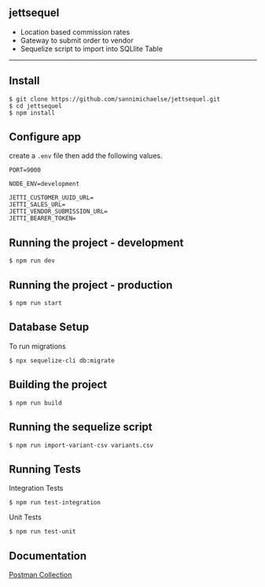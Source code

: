 ## jettsequel

- Location based commission rates
- Gateway to submit order to vendor
- Sequelize script to import into SQLlite Table

---

## Install

    $ git clone https://github.com/sannimichaelse/jettsequel.git
    $ cd jettsequel
    $ npm install

## Configure app

create a `.env` file then add the following values.

```
PORT=9000

NODE_ENV=development

JETTI_CUSTOMER_UUID_URL=
JETTI_SALES_URL=
JETTI_VENDOR_SUBMISSION_URL=
JETTI_BEARER_TOKEN=

```
## Running the project - development

    $ npm run dev 

## Running the project - production

    $ npm run start 

## Database Setup
To run migrations

    $ npx sequelize-cli db:migrate

## Building the project

    $ npm run build 

## Running the sequelize script

    $ npm run import-variant-csv variants.csv 
     
## Running Tests

Integration Tests
    
    $ npm run test-integration 

Unit Tests
    
    $ npm run test-unit 
## Documentation

[Postman Collection](https://documenter.getpostman.com/view/3064040/U16ks5oQ)



